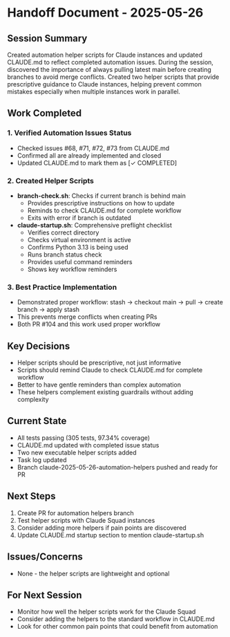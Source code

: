 # Handoff Document - 2025-05-26

## Session Summary

Created automation helper scripts for Claude instances and updated CLAUDE.md to reflect completed automation issues. During the session, discovered the importance of always pulling latest main before creating branches to avoid merge conflicts. Created two helper scripts that provide prescriptive guidance to Claude instances, helping prevent common mistakes especially when multiple instances work in parallel.

## Work Completed

### 1. Verified Automation Issues Status
- Checked issues #68, #71, #72, #73 from CLAUDE.md
- Confirmed all are already implemented and closed
- Updated CLAUDE.md to mark them as [✓ COMPLETED]

### 2. Created Helper Scripts
- **branch-check.sh**: Checks if current branch is behind main
  - Provides prescriptive instructions on how to update
  - Reminds to check CLAUDE.md for complete workflow
  - Exits with error if branch is outdated
- **claude-startup.sh**: Comprehensive preflight checklist
  - Verifies correct directory
  - Checks virtual environment is active
  - Confirms Python 3.13 is being used
  - Runs branch status check
  - Provides useful command reminders
  - Shows key workflow reminders

### 3. Best Practice Implementation
- Demonstrated proper workflow: stash → checkout main → pull → create branch → apply stash
- This prevents merge conflicts when creating PRs
- Both PR #104 and this work used proper workflow

## Key Decisions

- Helper scripts should be prescriptive, not just informative
- Scripts should remind Claude to check CLAUDE.md for complete workflow
- Better to have gentle reminders than complex automation
- These helpers complement existing guardrails without adding complexity

## Current State

- All tests passing (305 tests, 97.34% coverage)
- CLAUDE.md updated with completed issue status
- Two new executable helper scripts added
- Task log updated
- Branch claude-2025-05-26-automation-helpers pushed and ready for PR

## Next Steps

1. Create PR for automation helpers branch
2. Test helper scripts with Claude Squad instances
3. Consider adding more helpers if pain points are discovered
4. Update CLAUDE.md startup section to mention claude-startup.sh

## Issues/Concerns

- None - the helper scripts are lightweight and optional

## For Next Session

- Monitor how well the helper scripts work for the Claude Squad
- Consider adding the helpers to the standard workflow in CLAUDE.md
- Look for other common pain points that could benefit from automation